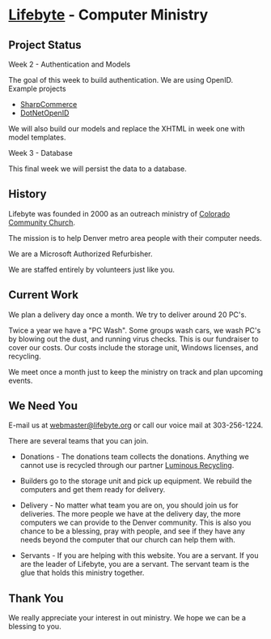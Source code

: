 [Lifebyte](http://lifebyte.org/) - Computer Ministry
================================

Project Status
--------------

Week 2 - Authentication and Models

The goal of this week to build authentication. We are using OpenID. Example projects

* [SharpCommerce](http://github.com/nazjunaid/SharpCommerce)
* [DotNetOpenID](http://github.com/AArnott/dotnetopenid)

We will also build our models and replace the XHTML in week one with model templates.

Week 3 - Database

This final week we will persist the data to a database.

History
--------
Lifebyte was founded in 2000 as an outreach ministry of [Colorado Community Church](http://www.coloradocommunity.org).

The mission is to help Denver metro area people with their computer needs.

We are a Microsoft Authorized Refurbisher.

We are staffed entirely by volunteers just like you.

Current Work
-------------

We plan a delivery day once a month. We try to deliver around 20 PC's.

Twice a year we have a "PC Wash". Some groups wash cars, we wash PC's by blowing out the dust, and running virus checks. This is our fundraiser to cover our costs. Our costs include the storage unit, Windows licenses, and recycling.

We meet once a month just to keep the ministry on track and plan upcoming events.

We Need You
------------

E-mail us at [webmaster@lifebyte.org](mailto:webmaster@lifebyte.org) or call our voice mail at 303-256-1224.

There are several teams that you can join. 

* Donations - The donations team collects the donations. Anything we cannot use is recycled through our partner [Luminous Recycling](http://www.luminousrecycling.com/wp/).

* Builders go to the storage unit and pick up equipment. We rebuild the computers and get them ready for delivery.

* Delivery - No matter what team you are on, you should join us for deliveries. The more people we have at the delivery day, the more computers we can provide to the Denver community. This is also you chance to be a blessing, pray with people, and see if they have any needs beyond the computer that our church can help them with.

* Servants - If you are helping with this website. You are a servant. If you are the leader of Lifebyte, you are a servant. The servant team is the glue that holds this ministry together. 

Thank You
----------

We really appreciate your interest in out ministry. We hope we can be a blessing to you.